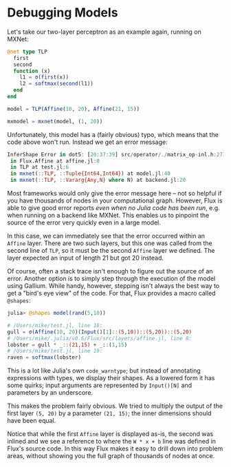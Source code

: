 # Debugging Models

Let's take our two-layer perceptron as an example again, running on MXNet:

```julia
@net type TLP
  first
  second
  function (x)
    l1 = σ(first(x))
    l2 = softmax(second(l1))
  end
end

model = TLP(Affine(10, 20), Affine(21, 15))

mxmodel = mxnet(model, (1, 20))
```

Unfortunately, this model has a (fairly obvious) typo, which means that the code above won't run. Instead we get an error message:

```julia
InferShape Error in dot5: [20:37:39] src/operator/./matrix_op-inl.h:271: Check failed: (lshape[1]) == (rshape[0]) dot shape error: (15,21) X (20,1)
 in Flux.Affine at affine.jl:8
 in TLP at test.jl:6
 in mxnet(::TLP, ::Tuple{Int64,Int64}) at model.jl:40
 in mxnet(::TLP, ::Vararg{Any,N} where N) at backend.jl:20
```

Most frameworks would only give the error message here – not so helpful if you have thousands of nodes in your computational graph. However, Flux is able to give good error reports *even when no Julia code has been run*, e.g. when running on a backend like MXNet. This enables us to pinpoint the source of the error very quickly even in a large model.

In this case, we can immediately see that the error occurred within an `Affine` layer. There are two such layers, but this one was called from the second line of `TLP`, so it must be the second `Affine` layer we defined. The layer expected an input of length 21 but got 20 instead.

Of course, often a stack trace isn't enough to figure out the source of an error. Another option is to simply step through the execution of the model using Gallium. While handy, however, stepping isn't always the best way to get a "bird's eye view" of the code. For that, Flux provides a macro called `@shapes`:

```julia
julia> @shapes model(rand(5,10))

# /Users/mike/test.jl, line 18:
gull = σ(Affine(10, 20)(Input()[1]::(5,10))::(5,20))::(5,20)
# /Users/mike/.julia/v0.6/Flux/src/layers/affine.jl, line 8:
lobster = gull * _::(21,15) + _::(1,15)
# /Users/mike/test.jl, line 19:
raven = softmax(lobster)
```

This is a lot like Julia's own `code_warntype`; but instead of annotating expressions with types, we display their shapes. As a lowered form it has some quirks; input arguments are represented by `Input()[N]` and parameters by an underscore.

This makes the problem fairly obvious. We tried to multiply the output of the first layer `(5, 20)` by a parameter `(21, 15)`; the inner dimensions should have been equal.

Notice that while the first `Affine` layer is displayed as-is, the second was inlined and we see a reference to where the `W * x + b` line was defined in Flux's source code. In this way Flux makes it easy to drill down into problem areas, without showing you the full graph of thousands of nodes at once.
